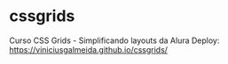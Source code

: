 # cssgrids
Curso CSS Grids - Simplificando layouts da Alura
Deploy: https://viniciusgalmeida.github.io/cssgrids/ 
